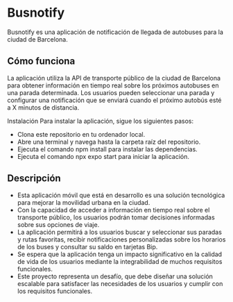 # Busnotify
  Busnotify es una aplicación de notificación de llegada de autobuses para la ciudad de Barcelona.

## Cómo funciona
La aplicación utiliza la API de transporte público de la ciudad de Barcelona para obtener información en tiempo real sobre los próximos autobuses en una parada determinada. Los usuarios pueden seleccionar una parada y configurar una notificación que se enviará cuando el próximo autobús esté a X minutos de distancia.

Instalación
Para instalar la aplicación, sigue los siguientes pasos:

* Clona este repositorio en tu ordenador local.
* Abre una terminal y navega hasta la carpeta raíz del repositorio.
* Ejecuta el comando npm install para instalar las dependencias.
* Ejecuta el comando npx expo start para iniciar la aplicación.

## Descripción
* Esta aplicación móvil que está en desarrollo es una solución tecnológica para mejorar la movilidad urbana en la ciudad. 
* Con la capacidad de acceder a información en tiempo real sobre el transporte público, los usuarios podrán tomar decisiones informadas sobre sus opciones de viaje. 
* La aplicación permitirá a los usuarios buscar y seleccionar sus paradas y rutas favoritas, recibir notificaciones personalizadas sobre los horarios de los buses y consultar su saldo en tarjetas Bip. 
* Se espera que la aplicación tenga un impacto significativo en la calidad de vida de los usuarios mediante la integrabilidad de muchos requisitos funcionales. 
* Este proyecto representa un desafío, que debe diseñar una solución escalable para satisfacer las necesidades de los usuarios y cumplir con los requisitos funcionales.
